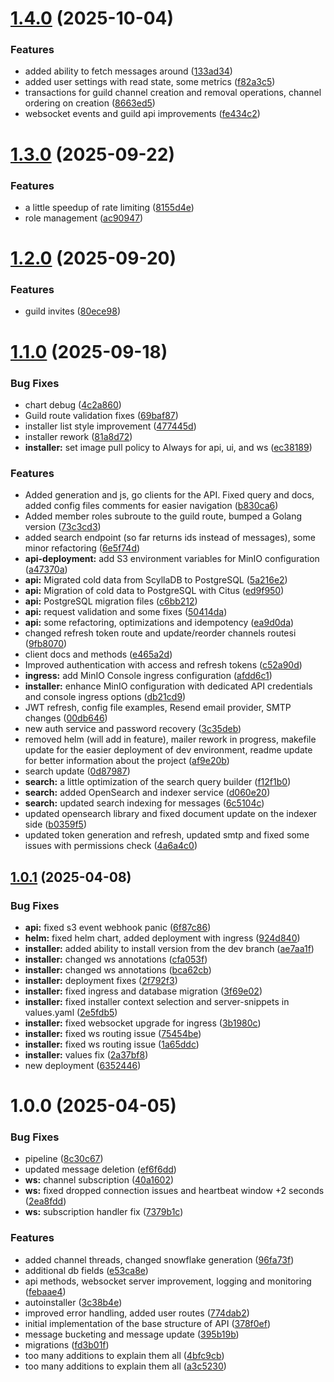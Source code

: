 # [1.4.0](https://github.com/FlameInTheDark/gochat/compare/v1.3.0...v1.4.0) (2025-10-04)


### Features

* added ability to fetch messages around ([133ad34](https://github.com/FlameInTheDark/gochat/commit/133ad3419578b8cb0e86bb8b0c84f37976b0330d))
* added user settings with read state, some metrics ([f82a3c5](https://github.com/FlameInTheDark/gochat/commit/f82a3c5a162e380df0386067d923755b3fbfe78d))
* transactions for guild channel creation and removal operations, channel ordering on creation ([8663ed5](https://github.com/FlameInTheDark/gochat/commit/8663ed50992f5a4d6a931433f578ac828340bb72))
* websocket events and guild api improvements ([fe434c2](https://github.com/FlameInTheDark/gochat/commit/fe434c2cdfa0937b6b3f54a2534227d8f0590134))

# [1.3.0](https://github.com/FlameInTheDark/gochat/compare/v1.2.0...v1.3.0) (2025-09-22)


### Features

* a little speedup of rate limiting ([8155d4e](https://github.com/FlameInTheDark/gochat/commit/8155d4e43340cfe6e83a24c2d9aad477ef0c882f))
* role management ([ac90947](https://github.com/FlameInTheDark/gochat/commit/ac909475869d2ba1c2bda5ac04abae87836a7dde))

# [1.2.0](https://github.com/FlameInTheDark/gochat/compare/v1.1.0...v1.2.0) (2025-09-20)


### Features

* guild invites ([80ece98](https://github.com/FlameInTheDark/gochat/commit/80ece98faed49d8f00dc1e670cbc32e7e791ed0d))

# [1.1.0](https://github.com/FlameInTheDark/gochat/compare/v1.0.1...v1.1.0) (2025-09-18)


### Bug Fixes

* chart debug ([4c2a860](https://github.com/FlameInTheDark/gochat/commit/4c2a8605152849d45581b944cd3b9816f43ac2cc))
* Guild route validation fixes ([69baf87](https://github.com/FlameInTheDark/gochat/commit/69baf87b80d6fbdf185d16ca983d71ea7b11e574))
* installer list style improvement ([477445d](https://github.com/FlameInTheDark/gochat/commit/477445d50106763c0bd0941d7741c0f3babcbe0c))
* installer rework ([81a8d72](https://github.com/FlameInTheDark/gochat/commit/81a8d729b6b668a3d4ff6d6ed8993404060c03fe))
* **installer:** set image pull policy to Always for api, ui, and ws ([ec38189](https://github.com/FlameInTheDark/gochat/commit/ec38189bb5ec204d1a541a4b677fc0e594ff7690))


### Features

* Added generation and js, go clients for the API. Fixed query and docs, added config files comments for easier navigation ([b830ca6](https://github.com/FlameInTheDark/gochat/commit/b830ca62b0c3465c36f28b8cc8370f031748d34e))
* Added member roles subroute to the guild route, bumped a Golang version ([73c3cd3](https://github.com/FlameInTheDark/gochat/commit/73c3cd3f35590b8157e5aeb97bb4eae70a919f89))
* added search endpoint (so far returns ids instead of messages), some minor refactoring ([6e5f74d](https://github.com/FlameInTheDark/gochat/commit/6e5f74dc2d630f8fd876aaf9cff7f54960feabd9))
* **api-deployment:** add S3 environment variables for MinIO configuration ([a47370a](https://github.com/FlameInTheDark/gochat/commit/a47370ac51f4c596caa78d05d4dc3431d2ffea3c))
* **api:** Migrated cold data from ScyllaDB to PostgreSQL ([5a216e2](https://github.com/FlameInTheDark/gochat/commit/5a216e264fc3694a9f80af2aebef5a40f9f4192b))
* **api:** Migration of cold data to PostgreSQL with Citus ([ed9f950](https://github.com/FlameInTheDark/gochat/commit/ed9f9509a69038316a8367f683c1c21452bd74fe))
* **api:** PostgreSQL migration files ([c6bb212](https://github.com/FlameInTheDark/gochat/commit/c6bb212251b61bd715cbe6f4a87b05c39790189f))
* **api:** request validation and some fixes ([50414da](https://github.com/FlameInTheDark/gochat/commit/50414daddf606e3f809f8d890360133125b5c52b))
* **api:** some refactoring, optimizations and idempotency ([ea9d0da](https://github.com/FlameInTheDark/gochat/commit/ea9d0da080e68af848770c2fbbcb0b76e86fa93c))
* changed refresh token route and update/reorder channels routesi ([9fb8070](https://github.com/FlameInTheDark/gochat/commit/9fb80708e8b71b155c766c93ed109b3808da152c))
* client docs and methods ([e465a2d](https://github.com/FlameInTheDark/gochat/commit/e465a2d49db374887ba25e0e28a94f2ccef68939))
* Improved authentication with access and refresh tokens ([c52a90d](https://github.com/FlameInTheDark/gochat/commit/c52a90dc9831ae2c97d4224ac065dd6001d450da))
* **ingress:** add MinIO Console ingress configuration ([afdd6c1](https://github.com/FlameInTheDark/gochat/commit/afdd6c1d793e132959fa6aa3a67b27d541077157))
* **installer:** enhance MinIO configuration with dedicated API credentials and console ingress options ([db21cd9](https://github.com/FlameInTheDark/gochat/commit/db21cd986f3c2353ffb0a92cc7fa310005f39b7b))
* JWT refresh, config file examples, Resend email provider, SMTP changes ([00db646](https://github.com/FlameInTheDark/gochat/commit/00db646688402426357e5a5699a959c8b9f19207))
* new auth service and password recovery ([3c35deb](https://github.com/FlameInTheDark/gochat/commit/3c35deb0d28a9e6734e4720a9b409a4b0ea5b986))
* removed helm (will add in feature), mailer rework in progress, makefile update for the easier deployment of dev environment, readme update for better information about the project ([af9e20b](https://github.com/FlameInTheDark/gochat/commit/af9e20b49a3fc0cac532116b89acf3fb3863c64f))
* search update ([0d87987](https://github.com/FlameInTheDark/gochat/commit/0d87987a4b55116143f9f7fc5ec3b3d927302fe2))
* **search:** a little optimization of the search query builder ([f12f1b0](https://github.com/FlameInTheDark/gochat/commit/f12f1b008c91ee5a49a55c0b53d7aa155a22c9a0))
* **search:** added OpenSearch and indexer service ([d060e20](https://github.com/FlameInTheDark/gochat/commit/d060e2055ac90ff6cf83e48b14d4b06e23085da5))
* **search:** updated search indexing for messages ([6c5104c](https://github.com/FlameInTheDark/gochat/commit/6c5104c64d58dd258f6742fea988f84dc7531e95))
* updated opensearch library and fixed document update on the indexer side ([b0359f5](https://github.com/FlameInTheDark/gochat/commit/b0359f544d68b08ff03f4957881ede5a98d729f7))
* updated token generation and refresh, updated smtp and fixed some issues with permissions check ([4a6a4c0](https://github.com/FlameInTheDark/gochat/commit/4a6a4c01a599e0be9bc30f96cc56119f901d6f05))

## [1.0.1](https://github.com/FlameInTheDark/gochat/compare/v1.0.0...v1.0.1) (2025-04-08)


### Bug Fixes

* **api:** fixed s3 event webhook panic ([6f87c86](https://github.com/FlameInTheDark/gochat/commit/6f87c86beec258a4a27c31a3adc12d9c9b6d082f))
* **helm:** fixed helm chart, added deployment with ingress ([924d840](https://github.com/FlameInTheDark/gochat/commit/924d8406d277671fed562c70b544f6181fe15e57))
* **installer:** added ability to install version from the dev branch ([ae7aa1f](https://github.com/FlameInTheDark/gochat/commit/ae7aa1faab0fcc551f1613815173cba0f3995862))
* **installer:** changed ws annotations ([cfa053f](https://github.com/FlameInTheDark/gochat/commit/cfa053f86e9023077fcb730ba16920df20754207))
* **installer:** changed ws annotations ([bca62cb](https://github.com/FlameInTheDark/gochat/commit/bca62cb394089bce4314ec90ac71c3c7635ffb2f))
* **installer:** deployment fixes ([2f792f3](https://github.com/FlameInTheDark/gochat/commit/2f792f3314c3fb597c657e89d943bbb9ee6ed837))
* **installer:** fixed ingress and database migration ([3f69e02](https://github.com/FlameInTheDark/gochat/commit/3f69e027f4d7989017caff7e14482af3bfff79da))
* **installer:** fixed installer context selection and server-snippets in values.yaml ([2e5fdb5](https://github.com/FlameInTheDark/gochat/commit/2e5fdb5a077a2f729b55d16f81ca98e535d9976d))
* **installer:** fixed websocket upgrade for ingress ([3b1980c](https://github.com/FlameInTheDark/gochat/commit/3b1980c519a01d233259a8c65836bfb91f666bac))
* **installer:** fixed ws routing issue ([75454be](https://github.com/FlameInTheDark/gochat/commit/75454bec6aab9680c0aafb3f85bda6fb48a03647))
* **installer:** fixed ws routing issue ([1a65ddc](https://github.com/FlameInTheDark/gochat/commit/1a65ddccdc1404109896a45d08623c054dd0fbf1))
* **installer:** values fix ([2a37bf8](https://github.com/FlameInTheDark/gochat/commit/2a37bf87cf3806b820344688922c1129777c2c5c))
* new deployment ([6352446](https://github.com/FlameInTheDark/gochat/commit/6352446211b97b0ea003d804df9ccc9423ccbf52))

# 1.0.0 (2025-04-05)


### Bug Fixes

* pipeline ([8c30c67](https://github.com/FlameInTheDark/gochat/commit/8c30c6739a5fe812dc97d7a4ba48545a281040b1))
* updated message deletion ([ef6f6dd](https://github.com/FlameInTheDark/gochat/commit/ef6f6ddf1deebc759609c4c02bf9a66f7775b612))
* **ws:** channel subscription ([40a1602](https://github.com/FlameInTheDark/gochat/commit/40a160227decc839e5f2783a281bdcd99ae7f9b9))
* **ws:** fixed dropped connection issues and heartbeat window +2 seconds ([2ea8fdd](https://github.com/FlameInTheDark/gochat/commit/2ea8fdd16c3cf6c9a0d70747d14f1c4e878d2918))
* **ws:** subscription handler fix ([7379b1c](https://github.com/FlameInTheDark/gochat/commit/7379b1c4ea04415818fcd5fe7be775a7cba9d17e))


### Features

* added channel threads, changed snowflake generation ([96fa73f](https://github.com/FlameInTheDark/gochat/commit/96fa73f4f3d04830ef408dda48a77a6d288d16a2))
* additional db fields ([e53ca8e](https://github.com/FlameInTheDark/gochat/commit/e53ca8e43a13eec81ac4f5c2ee51943163173232))
* api methods, websocket server improvement, logging and monitoring ([febaae4](https://github.com/FlameInTheDark/gochat/commit/febaae4c6c586a998daea76119402904ea5ba663))
* autoinstaller ([3c38b4e](https://github.com/FlameInTheDark/gochat/commit/3c38b4e2f120f3c3e2b6fe0a9ea4f104468cfded))
* improved error handling, added user routes ([774dab2](https://github.com/FlameInTheDark/gochat/commit/774dab2d00ca91eb929ff94e526e5daa3eaf05ce))
* initial implementation of the base structure of API ([378f0ef](https://github.com/FlameInTheDark/gochat/commit/378f0ef2dcc0699915f66c14c8ef052b1d678c7f))
* message bucketing and message update ([395b19b](https://github.com/FlameInTheDark/gochat/commit/395b19b41d2a3d7da7d327f4910330fc48f71533))
* migrations ([fd3b01f](https://github.com/FlameInTheDark/gochat/commit/fd3b01f4b2e815527e91c7b20920700f9fdc218a))
* too many additions to explain them all ([4bfc9cb](https://github.com/FlameInTheDark/gochat/commit/4bfc9cb0495190f6fffc8576eb59f60a2f73e39f))
* too many additions to explain them all ([a3c5230](https://github.com/FlameInTheDark/gochat/commit/a3c523088e244dcf0d352104b46585508d4c2926))
